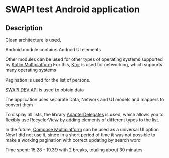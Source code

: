 # SWAPI test Android application

## Description

Clean architecture is used,

Android module contains Android UI elements

Other modules can be used for other types of operating systems supported by [Kotlin Multiplatform](https://kotlinlang.org/docs/multiplatform.html)
For this, [Ktor](https://ktor.io/) is used for networking, which supports many operating systems

Pagination is used for the list of persons.

[SWAPI DEV API](https://swapi.dev/api/) is used to obtain data

The application uses separate Data, Network and UI models and mappers to convert them

To display all lists, the library [AdapterDelegates](https://github.com/sockeqwe/AdapterDelegates) is used, which allows you to flexibly use RecyclerView by adding elements of different types to the list.

In the future, [Compose Multiplatform](https://www.jetbrains.com/compose-multiplatform/) can be used as a universal UI option
Now I did not use it, since in a short period of time it was not possible to make a working pagination with correct updating by search word

Time spent: 15.28 - 19.39 with 2 breaks, totaling about 30 minutes